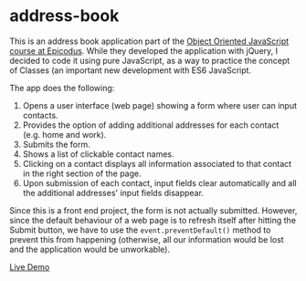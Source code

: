 # address-book
This is an address book application part of the [Object Oriented JavaScript course at Epicodus](https://www.learnhowtoprogram.com/intro-to-programming/object-oriented-javascript/address-book-constructor). While they developed the application with jQuery, I decided to code it using pure JavaScript, as a way to practice the concept of Classes (an important new development with ES6 JavaScript.

The app does the following:

1. Opens a user interface (web page) showing a form where user can input contacts.
2. Provides the option of adding additional addresses for each contact (e.g. home and work).
3. Submits the form.
4. Shows a list of clickable contact names. 
5. Clicking on a contact displays all information associated to that contact in the right section of the page.
6. Upon submission of each contact, input fields clear automatically and all the additional addresses' input fields disappear.

Since this is a front end project, the form is not actually submitted. However, since the default behaviour of a web page is to refresh itself after hitting the Submit button, we have to use the <code>event.preventDefault()</code> method to prevent this from happening (otherwise, all our information would be lost and the application would be unworkable).

[Live Demo](https://mariobox.github.io/address-book/)

